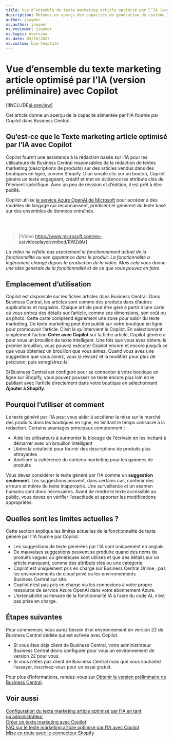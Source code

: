 ```yaml
---
title: Vue d’ensemble du texte marketing article optimisé par l’IA (version préliminaire) avec Copilot
description: Obtenez un aperçu des capacités de génération de contenu IA dans Business Central
author: jswymer
ms.author: jswymer
ms.reviewer: jswymer
ms.topic: overview
ms.date: 03/16/2023
ms.custom: bap-template
---
```

# <a name="overview-of-ai-powered-item-marketing-text-preview-with-copilot"></a>Vue d’ensemble du texte marketing article optimisé par l’IA (version préliminaire) avec Copilot

[!INCLUDE[ai-preview](includes/ai-preview.md)]

Cet article donne un aperçu de la capacité alimentée par l’IA fournie par Copilot dans Business Central.

## <a name="what-is-ai-powered-item-marketing-text-with-copilot"></a>Qu’est-ce que le Texte marketing article optimisé par l’IA avec Copilot

Copilot fournit une assistance à la rédaction basée sur l’IA pour les utilisateurs de Business Central responsables de la rédaction de textes marketing (descriptions de produits) sur des articles vendus dans des boutiques en ligne, comme Shopify. D’un simple clic sur un bouton, Copilot génère un texte engageant, créatif et met en évidence les attributs clés de l’élément spécifique. Avec un peu de révision et d’édition, il est prêt à être publié.

Copilot utilise [le service Azure OpenAI de Microsoft](/azure/cognitive-services/openai/overview) pour accéder à des modèles de langage qui reconnaissent, prédisent et génèrent du texte basé sur des ensembles de données entraînés.

<br><br>  

> [!Video https://www.microsoft.com/en-us/videoplayer/embed/RWZdAr]

*La vidéo ne reflète pas exactement le fonctionnement actuel de la fonctionnalité ou son apparence dans le produit. La fonctionnalité a légèrement changé depuis la production de la vidéo. Mais cela vous donne une idée générale de la fonctionnalité et de ce que vous pouvez en faire*.
  
## <a name="where-its-used"></a>Emplacement d’utilisation

Copilot est disponible sur les fiches articles dans Business Central. Dans Business Central, les articles sont comme des produits dans d’autres applications et magasins. Chaque article peut être géré à partir d’une carte où vous entrez des détails sur l’article, comme ses dimensions, son coût ou sa photo. Cette carte comprend également une zone pour saisir du texte marketing. Ce texte marketing peut être publié sur votre boutique en ligne pour promouvoir l’article. C’est là qu’intervient le Copilot. En sélectionnant simplement l’action **Créer avec Copilot** sur la fiche article, Copilot générera pour vous un brouillon de texte intelligent. Une fois que vous avez obtenu le premier brouillon, vous pouvez exécuter Copilot encore et encore jusqu’à ce que vous obteniez un brouillon que vous aimez. Quand vous avez une suggestion que vous aimez, vous la révisez et la modifiez pour plus de précision, puis enregistrez-la.

Si Business Central est configuré pour se connecter à votre boutique en ligne sur Shopify, vous pouvez pousser ce texte encore plus loin en le publiant avec l’article directement dans votre boutique en sélectionnant **Ajouter à Shopify**.

## <a name="why-and-how-to-use-it"></a>Pourquoi l’utiliser et comment

Le texte généré par l’IA peut vous aider à accélérer la mise sur le marché des produits dans les boutiques en ligne, en limitant le temps consacré à la rédaction. Certains avantages principaux comprennent :

- Aide les utilisateurs à surmonter le blocage de l’écrivain en les incitant à démarrer avec un brouillon intelligent
- Libère la créativité pour fournir des descriptions de produits plus attrayantes
- Améliore la cohérence du contenu marketing pour les gammes de produits

Vous devez considérer le texte généré par l’IA comme un **suggestion seulement**. Les suggestions peuvent, dans certains cas, contenir des erreurs et même du texte inapproprié. Une surveillance et un examen humains sont donc nécessaires. Avant de rendre le texte accessible au public, vous devez en vérifier l’exactitude et apporter les modifications appropriées.

## <a name="current-limitations"></a>Quelles sont les limites actuelles ?

Cette section explique les limites actuelles de la fonctionnalité de texte généré par l’IA fournie par Copilot.

- Les suggestions de texte générées par l’IA sont uniquement en anglais.
- De mauvaises suggestions peuvent se produire quand des noms de produits vagues ou génériques sont utilisés et que des détails sur un article manquent, comme des attributs clés ou une catégorie.
- Copilot est uniquement pris en charge sur Business Central Online ; pas les environnements de cloud privé ou les environnements Business Central sur site.
- Copilot n’est pas pris en charge via les connexions à votre propre ressource de service Azure OpenAI dans votre abonnement Azure.
- L’extensibilité partenaire de la fonctionnalité IA à l’aide du code AL n’est pas prise en charge.

## <a name="next-steps"></a>Étapes suivantes

Pour commencer, vous aurez besoin d’un environnement en version 22 de Business Central dédiée qui est activée avec Copilot.

- Si vous êtes déjà client de Business Central, votre administrateur Business Central devra configurer pour vous un environnement de version 22 pour vous.
- Si vous n’êtes pas client de Business Central mais que vous souhaitez l’essayer, inscrivez-vous pour un essai gratuit.

Pour plus d’informations, rendez-vous sur [Obtenir la version préliminaire de Business Central](ai-preview-getstarted.md).  

## <a name="see-also"></a>Voir aussi

[Configuration du texte marketing article optimisé par l’IA en tant qu’administrateur](enable-ai.md)  
[Créer un texte marketing avec Copilot](item-marketing-text.md)  
[FAQ sur le texte marketing article optimisé par l’IA avec Copilot](ai-faq.md)  
[Mise en route avec le connecteur Shopify](shopify/get-started.md)  
